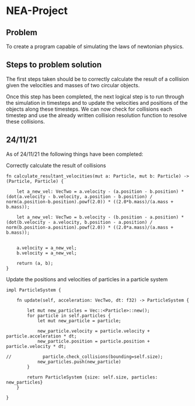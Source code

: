 # NEA-Project


## Problem

To create a program capable of simulating the laws of newtonian physics.

## Steps to problem solution

The first steps taken should be to correctly calculate the result of a collision given the velocities and masses of two circular objects.

Once this step has been completed, the next logical step is to run through the simulation in timesteps and to update the velocities and positions of the objects along these timesteps.
We can now check for collisions each timestep and use the already written collision resolution function to resolve these collisions.

## 24/11/21

As of 24/11/21 the following things have been completed:

Correctly calculate the result of collisions

```
fn calculate_resultant_velocities(mut a: Particle, mut b: Particle) -> (Particle, Particle) {

    let a_new_vel: VecTwo = a.velocity - (a.position - b.position) * (dot(a.velocity - b.velocity, a.position - b.position) / norm(a.position-b.position).powf(2.0)) * ((2.0*b.mass)/(a.mass + b.mass));

    let a_new_vel: VecTwo = b.velocity - (b.position - a.position) * (dot(b.velocity - a.velocity, b.position - a.position) / norm(b.position-a.position).powf(2.0)) * ((2.0*a.mass)/(a.mass + b.mass));


    a.velocity = a_new_vel;
    b.velocity = a_new_vel;

    return (a, b);
}
```
Update the positions and velocities of particles in a particle system

```
impl ParticleSystem {

    fn update(self, acceleration: VecTwo, dt: f32) -> ParticleSystem {

        let mut new_particles = Vec::<Particle>::new();
        for particle in self.particles {
            let mut new_particle = particle;

            new_particle.velocity = particle.velocity + particle.acceleration * dt;
            new_particle.position = particle.position + particle.velocity * dt;

//            particle.check_collisions(bounding=self.size);
            new_particles.push(new_particle)
        }

        return ParticleSystem {size: self.size, particles: new_particles}
    }

}
```
